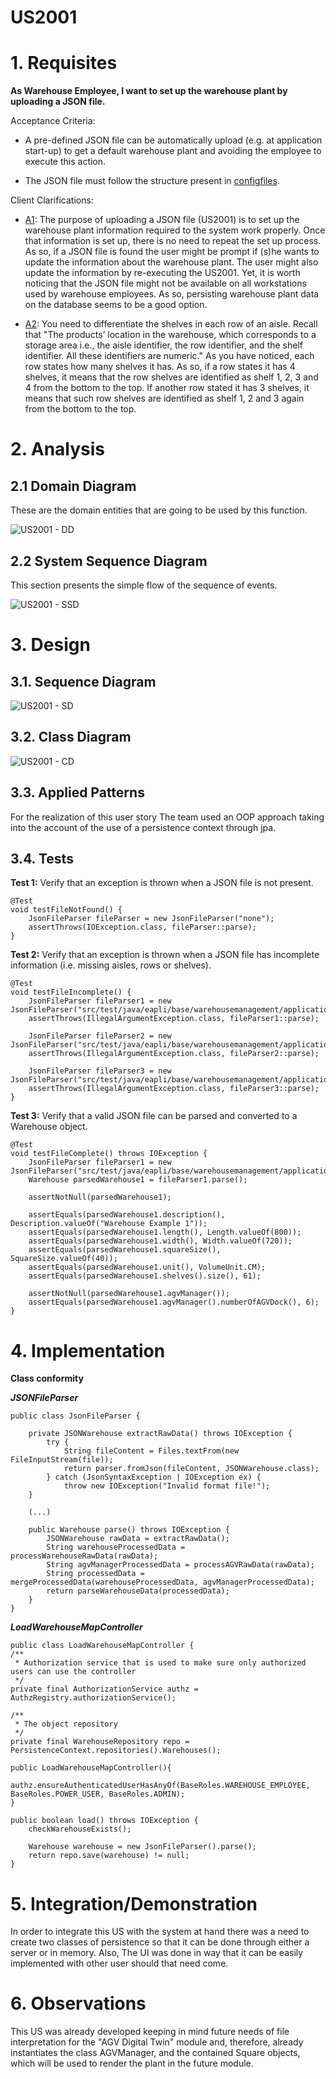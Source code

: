 US2001
=======================================


# 1. Requisites

**As Warehouse Employee, I want to set up the warehouse plant by uploading a JSON file.**

Acceptance Criteria:

- A pre-defined JSON file can be automatically upload (e.g. at application start-up) to get a default warehouse plant and avoiding the employee to execute this action.

- The JSON file must follow the structure present in [configfiles](../../../configfiles/warehouse1.json).

Client Clarifications:

- [A1](https://moodle.isep.ipp.pt/mod/forum/discuss.php?d=15781#p20282): The purpose of uploading a JSON file (US2001) is to set up the warehouse plant information required to the system work properly.
Once that information is set up, there is no need to repeat the set up process. As so, if a JSON file is found the user might be prompt if (s)he wants to update the information about the warehouse plant. The user might also update the information by re-executing the US2001.
Yet, it is worth noticing that the JSON file might not be available on all workstations used by warehouse employees.
As so, persisting warehouse plant data on the database seems to be a good option.


- [A2](https://moodle.isep.ipp.pt/mod/forum/discuss.php?d=15758#p20252):
You need to differentiate the shelves in each row of an aisle.
Recall that "The products’ location in the warehouse, which corresponds to a storage area i.e., the aisle identifier, the row identifier, and the shelf identifier. All these identifiers are numeric."
As you have noticed, each row states how many shelves it has. As so, if a row states it has 4 shelves, it means that the row shelves are identified as shelf 1, 2, 3 and 4 from the bottom to the top.
If another row stated it has 3 shelves, it means that such row shelves are identified as shelf 1, 2 and 3 again from the bottom to the top.


# 2. Analysis

## 2.1 Domain Diagram

These are the domain entities that are going to be used by this function.

![US2001 - DD](../US1004/US1004-DD.svg)


## 2.2 System Sequence Diagram

This section presents the simple flow of the sequence of events.

![US2001 - SSD](US2001-SSD.svg)

# 3. Design

## 3.1. Sequence Diagram

![US2001 - SD](US2001-SD.svg)

## 3.2. Class Diagram

![US2001 - CD](US2001-CD.svg)

## 3.3. Applied Patterns

For the realization of this user story The team used an OOP approach taking into the account of the use of a persistence context through jpa.

## 3.4. Tests

**Test 1:** Verify that an exception is thrown when a JSON file is not present.

    @Test
    void testFileNotFound() {
        JsonFileParser fileParser = new JsonFileParser("none");
        assertThrows(IOException.class, fileParser::parse);
    }
**Test 2:** Verify that an exception is thrown when a JSON file has incomplete information (i.e. missing aisles, rows or shelves).
    
    @Test
    void testFileIncomplete() {
        JsonFileParser fileParser1 = new JsonFileParser("src/test/java/eapli/base/warehousemanagement/application/JsonFileParserTestFiles/test_warehouse_incomplete_noRows.json");
        assertThrows(IllegalArgumentException.class, fileParser1::parse);

        JsonFileParser fileParser2 = new JsonFileParser("src/test/java/eapli/base/warehousemanagement/application/JsonFileParserTestFiles/test_warehouse_incomplete_noShelves.json");
        assertThrows(IllegalArgumentException.class, fileParser2::parse);

        JsonFileParser fileParser3 = new JsonFileParser("src/test/java/eapli/base/warehousemanagement/application/JsonFileParserTestFiles/test_warehouse_incomplete_noAisles.json");
        assertThrows(IllegalArgumentException.class, fileParser3::parse);
    }

**Test 3:** Verify that a valid JSON file can be parsed and converted to a Warehouse object.

    @Test
    void testFileComplete() throws IOException {
        JsonFileParser fileParser1 = new JsonFileParser("src/test/java/eapli/base/warehousemanagement/application/JsonFileParserTestFiles/test_warehouse_complete.json");
        Warehouse parsedWarehouse1 = fileParser1.parse();

        assertNotNull(parsedWarehouse1);

        assertEquals(parsedWarehouse1.description(), Description.valueOf("Warehouse Example 1"));
        assertEquals(parsedWarehouse1.length(), Length.valueOf(800));
        assertEquals(parsedWarehouse1.width(), Width.valueOf(720));
        assertEquals(parsedWarehouse1.squareSize(), SquareSize.valueOf(40));
        assertEquals(parsedWarehouse1.unit(), VolumeUnit.CM);
        assertEquals(parsedWarehouse1.shelves().size(), 61);

        assertNotNull(parsedWarehouse1.agvManager());
        assertEquals(parsedWarehouse1.agvManager().numberOfAGVDock(), 6);
    }


# 4. Implementation

**Class conformity** 

***JSONFileParser***

    public class JsonFileParser {
    
        private JSONWarehouse extractRawData() throws IOException {
            try {
                String fileContent = Files.textFrom(new FileInputStream(file));
                return parser.fromJson(fileContent, JSONWarehouse.class);
            } catch (JsonSyntaxException | IOException ex) {
                throw new IOException("Invalid format file!");
        }
    
        (...)

        public Warehouse parse() throws IOException {
            JSONWarehouse rawData = extractRawData();
            String warehouseProcessedData = processWarehouseRawData(rawData);
            String agvManagerProcessedData = processAGVRawData(rawData);
            String processedData = mergeProcessedData(warehouseProcessedData, agvManagerProcessedData);
            return parseWarehouseData(processedData);
        }
    }


***LoadWarehouseMapController***

    public class LoadWarehouseMapController {
    /**
     * Authorization service that is used to make sure only authorized users can use the controller
     */
    private final AuthorizationService authz = AuthzRegistry.authorizationService();

    /**
     * The object repository
     */
    private final WarehouseRepository repo = PersistenceContext.repositories().Warehouses();

    public LoadWarehouseMapController(){
        authz.ensureAuthenticatedUserHasAnyOf(BaseRoles.WAREHOUSE_EMPLOYEE, BaseRoles.POWER_USER, BaseRoles.ADMIN);
    }

    public boolean load() throws IOException {
        checkWarehouseExists();

        Warehouse warehouse = new JsonFileParser().parse();
        return repo.save(warehouse) != null;
    }


# 5. Integration/Demonstration

In order to integrate this US with the system at hand there was a need to create two classes of persistence so that it can be done through either a server or in memory.
Also, The UI was done in way that it can be easily implemented with other user should that need come.

# 6. Observations

This US was already developed keeping in mind future needs of file interpretation for the "AGV Digital Twin" module and, therefore, already instantiates the class AGVManager, and the contained Square objects, which will be used to render the plant in the future module.



